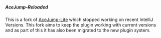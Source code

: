 ##### AceJump-Reloaded

This is a fork of [AceJump-Lite](https://github.com/EeeMt/AceJump-Lite) which stopped working
on recent IntelliJ Versions.
This fork aims to keep the plugin working with current versions and as part of this
it has also been migrated to the new plugin system.
